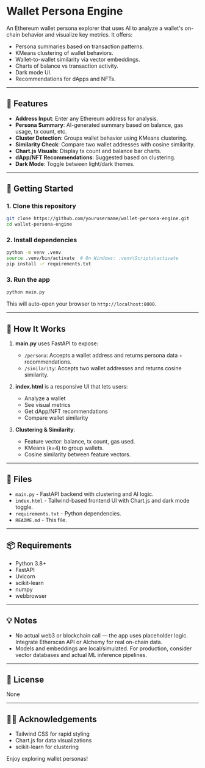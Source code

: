 # Wallet Persona Engine

An Ethereum wallet persona explorer that uses AI to analyze a wallet's on-chain behavior and visualize key metrics. It offers:

* Persona summaries based on transaction patterns.
* KMeans clustering of wallet behaviors.
* Wallet-to-wallet similarity via vector embeddings.
* Charts of balance vs transaction activity.
* Dark mode UI.
* Recommendations for dApps and NFTs.

---

## 🔧 Features

* **Address Input**: Enter any Ethereum address for analysis.
* **Persona Summary**: AI-generated summary based on balance, gas usage, tx count, etc.
* **Cluster Detection**: Groups wallet behavior using KMeans clustering.
* **Similarity Check**: Compare two wallet addresses with cosine similarity.
* **Chart.js Visuals**: Display tx count and balance bar charts.
* **dApp/NFT Recommendations**: Suggested based on clustering.
* **Dark Mode**: Toggle between light/dark themes.

---

## 🚀 Getting Started

### 1. Clone this repository

```bash
git clone https://github.com/yourusername/wallet-persona-engine.git
cd wallet-persona-engine
```

### 2. Install dependencies

```bash
python -m venv .venv
source .venv/bin/activate  # On Windows: .venv\Scripts\activate
pip install -r requirements.txt
```

### 3. Run the app

```bash
python main.py
```

This will auto-open your browser to `http://localhost:8000`.

---

## 🧠 How It Works

1. **main.py** uses FastAPI to expose:

   * `/persona`: Accepts a wallet address and returns persona data + recommendations.
   * `/similarity`: Accepts two wallet addresses and returns cosine similarity.

2. **index.html** is a responsive UI that lets users:

   * Analyze a wallet
   * See visual metrics
   * Get dApp/NFT recommendations
   * Compare wallet similarity

3. **Clustering & Similarity**:

   * Feature vector: balance, tx count, gas used.
   * KMeans (k=4) to group wallets.
   * Cosine similarity between feature vectors.

---

## 📁 Files

* `main.py` - FastAPI backend with clustering and AI logic.
* `index.html` - Tailwind-based frontend UI with Chart.js and dark mode toggle.
* `requirements.txt` - Python dependencies.
* `README.md` - This file.

---

## 📦 Requirements

* Python 3.8+
* FastAPI
* Uvicorn
* scikit-learn
* numpy
* webbrowser

---

## 💡 Notes

* No actual web3 or blockchain call — the app uses placeholder logic. Integrate Etherscan API or Alchemy for real on-chain data.
* Models and embeddings are local/simulated. For production, consider vector databases and actual ML inference pipelines.

---

## 📜 License

None

---

## 🙋‍♂️ Acknowledgements

* Tailwind CSS for rapid styling
* Chart.js for data visualizations
* scikit-learn for clustering

Enjoy exploring wallet personas!
